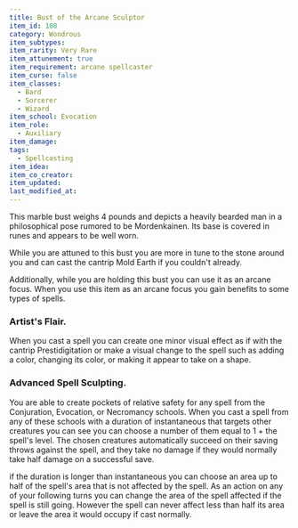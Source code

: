 ```yaml
---
title: Bust of the Arcane Sculptor
item_id: 108
category: Wondrous
item_subtypes:
item_rarity: Very Rare
item_attunement: true
item_requirement: arcane spellcaster
item_curse: false
item_classes:
  - Bard
  - Sorcerer
  - Wizard
item_school: Evocation
item_role:
  - Auxiliary
item_damage:
tags:
  - Spellcasting
item_idea:
item_co_creator:
item_updated:
last_modified_at:
---
```


This marble bust weighs 4 pounds and depicts a heavily bearded man in a philosophical pose rumored to be Mordenkainen. Its base is covered in runes and appears to be well worn.

While you are attuned to this bust you are more in tune to the stone around you and can cast the cantrip <magic-spell>Mold Earth</magic-spell> if you couldn't already.

Additionally, while you are holding this bust you can use it as an arcane focus. When you use this item as an arcane focus you gain benefits to some types of spells.

### Artist's Flair.
When you cast a spell you can create one minor visual effect as if with the cantrip <magic-spell>Prestidigitation</magic-spell> or make a visual change to the spell such as adding a color, changing its color, or making it appear to take on a shape.

### Advanced Spell Sculpting.
You are able to create pockets of relative safety for any spell from the Conjuration, Evocation, or Necromancy schools. When you cast a spell from any of these schools with a duration of instantaneous that targets other creatures you can see you can choose a number of them equal to 1 + the spell's level. The chosen creatures automatically succeed on their saving throws against the spell, and they take no damage if they would normally take half damage on a successful save.

if the duration is longer than instantaneous you can choose an area up to half of the spell's area that is not affected by the spell. As an action on any of your following turns you can change the area of the spell affected if the spell is still going. However the spell can never affect less than half its area or leave the area it would occupy if cast normally.
